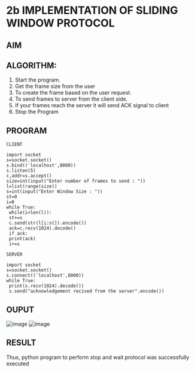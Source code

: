 # 2b IMPLEMENTATION OF SLIDING WINDOW PROTOCOL
## AIM
## ALGORITHM:
1. Start the program.
2. Get the frame size from the user
3. To create the frame based on the user request.
4. To send frames to server from the client side.
5. If your frames reach the server it will send ACK signal to client
6. Stop the Program
## PROGRAM
```
CLIENT

import socket
s=socket.socket()
s.bind(('localhost',8000))
s.listen(5)
c,addr=s.accept()
size=int(input("Enter number of frames to send : "))
l=list(range(size))
s=int(input("Enter Window Size : "))
st=0
i=0
while True:
 while(i<len(l)):
 st+=s
 c.send(str(l[i:st]).encode())
 ack=c.recv(1024).decode()
 if ack:
 print(ack)
 i+=s
```
```
SERVER

import socket
s=socket.socket()
s.connect(('localhost',8000))
while True: 
 print(s.recv(1024).decode())
 s.send("acknowledgement recived from the server".encode())
```


## OUPUT
![image](https://github.com/Pooja-sri45/2b_SLIDING_WINDOW_PROTOCOL/assets/147081893/5fcc1627-6bfd-4cbc-9fb2-1696e3968d8b)
![image](https://github.com/Pooja-sri45/2b_SLIDING_WINDOW_PROTOCOL/assets/147081893/481e33b1-3322-4dab-8d1f-4bf6db95f876)






## RESULT
Thus, python program to perform stop and wait protocol was successfully executed
